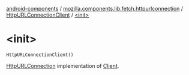 [android-components](../../index.md) / [mozilla.components.lib.fetch.httpurlconnection](../index.md) / [HttpURLConnectionClient](index.md) / [&lt;init&gt;](./-init-.md)

# &lt;init&gt;

`HttpURLConnectionClient()`

[HttpURLConnection](http://docs.oracle.com/javase/7/docs/api/java/net/HttpURLConnection.html) implementation of [Client](../../mozilla.components.concept.fetch/-client/index.md).

